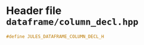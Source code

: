 # Header file `dataframe/column_decl.hpp`<a id="dataframe/column_decl.hpp"></a>

``` cpp
#define JULES_DATAFRAME_COLUMN_DECL_H
```
